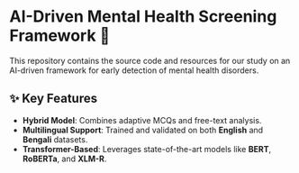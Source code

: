 # AI-Driven Mental Health Screening Framework 🧠
This repository contains the source code and resources for our study on an AI-driven framework for early detection of mental health disorders.
## ✨ Key Features
- **Hybrid Model**: Combines adaptive MCQs and free-text analysis.
- **Multilingual Support**: Trained and validated on both **English** and **Bengali** datasets.
- **Transformer-Based**: Leverages state-of-the-art models like **BERT**, **RoBERTa**, and **XLM-R**.
